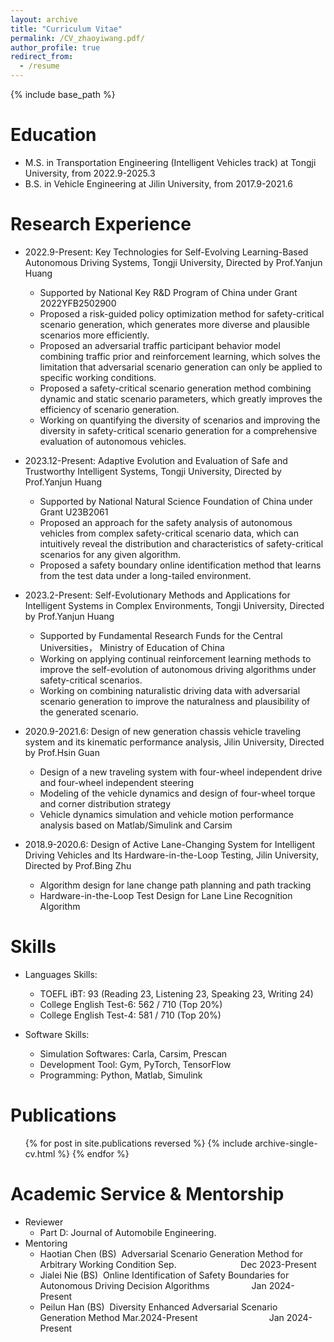 ```yaml
---
layout: archive
title: "Curriculum Vitae"
permalink: /CV_zhaoyiwang.pdf/
author_profile: true
redirect_from:
  - /resume
---
```


{% include base_path %}

Education
======
* M.S. in Transportation Engineering (Intelligent Vehicles track) at Tongji University, from 2022.9-2025.3
* B.S. in Vehicle Engineering at Jilin University, from 2017.9-2021.6

Research Experience
======
* 2022.9-Present: Key Technologies for Self-Evolving Learning-Based Autonomous Driving Systems, Tongji University, Directed by Prof.Yanjun Huang
  * Supported by National Key R&D Program of China under Grant 2022YFB2502900
  * Proposed a risk-guided policy optimization method for safety-critical scenario generation, which generates more diverse and plausible scenarios more efficiently.
  * Proposed an adversarial traffic participant behavior model combining traffic prior and reinforcement learning, which solves the limitation that adversarial scenario generation can only be applied to specific working conditions.
  * Proposed a safety-critical scenario generation method combining dynamic and static scenario parameters, which greatly improves the efficiency of scenario generation.
  * Working on quantifying the diversity of scenarios and improving the diversity in safety-critical scenario generation for a comprehensive evaluation of autonomous vehicles.

* 2023.12-Present: Adaptive Evolution and Evaluation of Safe and Trustworthy Intelligent Systems, Tongji University, Directed by Prof.Yanjun Huang
  * Supported by National Natural Science Foundation of China under Grant U23B2061
  * Proposed an approach for the safety analysis of autonomous vehicles from complex safety-critical scenario data, which can intuitively reveal the distribution and characteristics of safety-critical scenarios for any given algorithm.
  * Proposed a safety boundary online identification method that learns from the test data under a long-tailed environment.

* 2023.2-Present: Self-Evolutionary Methods and Applications for Intelligent Systems in Complex Environments, Tongji University, Directed by Prof.Yanjun Huang
  * Supported by Fundamental Research Funds for the Central Universities， Ministry of Education of China
  * Working on applying continual reinforcement learning methods to improve the self-evolution of autonomous driving algorithms under safety-critical scenarios.
  * Working on combining naturalistic driving data with adversarial scenario generation to improve the naturalness and plausibility of the generated scenario.

* 2020.9-2021.6: Design of new generation chassis vehicle traveling system and its kinematic performance analysis, Jilin University, Directed by Prof.Hsin Guan
  * Design of a new traveling system with four-wheel independent drive and four-wheel independent steering
  * Modeling of the vehicle dynamics and design of four-wheel torque and corner distribution strategy
  * Vehicle dynamics simulation and vehicle motion performance analysis based on Matlab/Simulink and Carsim

* 2018.9-2020.6: Design of Active Lane-Changing System for Intelligent Driving Vehicles and Its Hardware-in-the-Loop Testing, Jilin University, Directed by Prof.Bing Zhu
  * Algorithm design for lane change path planning and path tracking
  * Hardware-in-the-Loop Test Design for Lane Line Recognition Algorithm

  
Skills
======
* Languages Skills:
  * TOEFL iBT: 93 (Reading 23, Listening 23, Speaking 23, Writing 24)
  * College English Test-6: 562 / 710 (Top 20%)
  * College English Test-4: 581 / 710 (Top 20%)
  
* Software Skills:
  * Simulation Softwares: Carla, Carsim, Prescan
  * Development Tool: Gym, PyTorch, TensorFlow
  * Programming: Python, Matlab, Simulink

Publications
======
  <ul>{% for post in site.publications reversed %}
    {% include archive-single-cv.html %}
  {% endfor %}</ul>
  
Academic Service & Mentorship 
======
* Reviewer
  *  Part D: Journal of Automobile Engineering.
* Mentoring
  *  Haotian Chen (BS)  Adversarial Scenario Generation Method for Arbitrary Working Condition Sep.                          Dec 2023-Present
  *  Jialei Nie (BS)  Online Identification of Safety Boundaries for Autonomous Driving Decision Algorithms                  Jan 2024-Present
  *  Peilun Han (BS)  Diversity Enhanced Adversarial Scenario Generation Method Mar.2024-Present                             Jan 2024-Present                                                                                             
